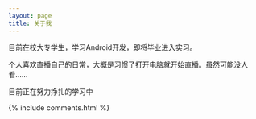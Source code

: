 ```yaml
---
layout: page
title: 关于我 
---
```


目前在校大专学生，学习Android开发，即将毕业进入实习。
<p>
个人喜欢直播自己的日常，大概是习惯了打开电脑就开始直播。虽然可能没人看……
<p>
目前正在努力挣扎的学习中

<p>


{% include comments.html %}

